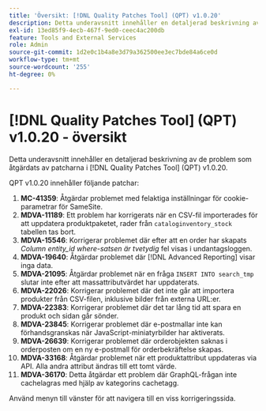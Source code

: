 ```yaml
---
title: 'Översikt: [!DNL Quality Patches Tool] (QPT) v1.0.20'
description: Detta underavsnitt innehåller en detaljerad beskrivning av de problem som åtgärdats av patcharna i [!DNL Quality Patches Tool] (QPT) v1.0.20.
exl-id: 13ed85f9-4ecb-467f-9ed0-ceec4ac200db
feature: Tools and External Services
role: Admin
source-git-commit: 1d2e0c1b4a8e3d79a362500ee3ec7bde84a6ce0d
workflow-type: tm+mt
source-wordcount: '255'
ht-degree: 0%

---
```


# [!DNL Quality Patches Tool] (QPT) v1.0.20 - översikt

Detta underavsnitt innehåller en detaljerad beskrivning av de problem som åtgärdats av patcharna i [!DNL Quality Patches Tool] (QPT) v1.0.20.

QPT v1.0.20 innehåller följande patchar:

1. **MC-41359**: Åtgärdar problemet med felaktiga inställningar för cookie-parametrar för SameSite.
1. **MDVA-11189**: Ett problem har korrigerats när en CSV-fil importerades för att uppdatera produktpaketet, rader från `cataloginventory_stock` tabellen tas bort.
1. **MDVA-15546**: Korrigerar problemet där efter att en order har skapats *Column entity_id where-satsen är tvetydig* fel visas i undantagsloggen.
1. **MDVA-19640**: Åtgärdar problemet där [!DNL Advanced Reporting] visar inga data.
1. **MDVA-21095**: Åtgärdar problemet när en fråga `INSERT INTO search_tmp` slutar inte efter att massattributvärdet har uppdaterats.
1. **MDVA-22026**: Korrigerar problemet där det inte går att importera produkter från CSV-filen, inklusive bilder från externa URL:er.
1. **MDVA-22383**: Korrigerar problemet där det tar lång tid att spara en produkt och sidan går sönder.
1. **MDVA-23845**: Korrigerar problemet där e-postmallar inte kan förhandsgranskas när JavaScript-miniatyrbilder har aktiverats.
1. **MDVA-26639**: Korrigerar problemet där orderobjekten saknas i orderposten om en ny e-postmall för orderbekräftelse skapas.
1. **MDVA-33168**: Åtgärdar problemet när ett produktattribut uppdateras via API. Alla andra attribut ändras till ett tomt värde.
1. **MDVA-36170**: Detta åtgärdar ett problem där GraphQL-frågan inte cachelagras med hjälp av kategorins cachetagg.

Använd menyn till vänster för att navigera till en viss korrigeringssida.
